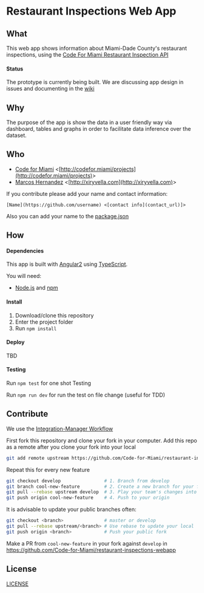 # Restaurant Inspections Web App
## What
This web app shows information about Miami-Dade County's restaurant inspections, using the [Code For Miami Restaurant Inspection API](https://github.com/Code-for-Miami/restaurant-inspections-api/)

#### Status
The prototype is currently being built.
We are discussing app design in issues and documenting in the [wiki](https://github.com/Code-for-Miami/restaurant-inspections-webapp/wiki)

## Why
The purpose of the app is show the data in a user friendly way via dashboard, tables and graphs in order to facilitate data inference over the dataset.

## Who
- [Code for Miami](https://github.com/codeformiami) &lt;[http://codefor.miami/projects](http://codefor.miami/projects)&gt;
- [Marcos Hernandez](https://github.com/marcoslhc) &lt;[http://xiryvella.com](http://xiryvella.com)&gt;

If you contribute please add your name and contact information:

`[Name](https://github.com/username) <[contact info](contact_url)]>`

Also you can add your name to the [package.json](https://github.com/Code-for-Miami/restaurant-inspections-webapp/blob/master/package.json)


## How
#### Dependencies
This app is built with [Angular2](https://angular.io) using [TypeScript](https://www.typescriptlang.org/docs/tutorial.html).

You will need:
- [Node.js](https://nodejs.org/en/) and [npm](https://npmjs.com)

#### Install
1. Download/clone this repository
2. Enter the project folder
3. Run `npm install`

#### Deploy
TBD


#### Testing
Run `npm test` for one shot Testing

Run `npm run dev` for run the test on file change (useful for TDD)

## Contribute
We use the [Integration-Manager Workflow](https://git-scm.com/book/en/v2/Distributed-Git-Distributed-Workflows#Integration-Manager-Workflow)

First fork this repository and clone your fork in your computer. Add this repo as a remote after you clone your fork into your local

```sh
git add remote upstream https://github.com/Code-for-Miami/restaurant-inspections-webapp/
```

Repeat this for every new feature

```sh
git checkout develop                # 1. Branch from develop
git branch cool-new-feature         # 2. Create a new branch for your feature
git pull --rebase upstream develop  # 3. Play your team's changes into your feature branch
git push origin cool-new-feature    # 4. Push to your origin
```

It is advisable to update your public branches often:

```sh
git checkout <branch>               # master or develop
git pull --rebase upstream/<branch> # Use rebase to update your local
git push origin <branch>            # Push your public fork
```

Make a PR from `cool-new-feature` in your fork against `develop` in https://github.com/Code-for-Miami/restaurant-inspections-webapp

## License
[LICENSE](https://github.com/Code-for-Miami/restaurant-inspections-webapp/blob/master/LICENSE)
